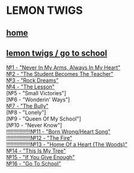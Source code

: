 #   LEMON TWIGS
## [home](https://januarythirtyfirst.github.io/TranslateSongs/)
## [lemon twigs / go to school](https://januarythirtyfirst.github.io/TranslateSongs/LemonTwigs/GoToSchool/GoToSchool_main)  
[№1 - "Never In My Arms, Always In My Heart"](https://januarythirtyfirst.github.io/TranslateSongs/LemonTwigs/GoToSchool/001.%20NeverInMyArmsAlwaysInMyHeart)  
[№2 - "The Student Becomes The Teacher"](https://januarythirtyfirst.github.io/TranslateSongs/LemonTwigs/GoToSchool/002.%20TheStudentBecomesTheTeacher)  
[№3 - "Rock Dreams"](https://januarythirtyfirst.github.io/TranslateSongs/LemonTwigs/GoToSchool/003.%20RockDreams)  
[№4 - "The Lesson"](https://januarythirtyfirst.github.io/TranslateSongs/LemonTwigs/GoToSchool/004.%20Lesson)  
[№5 - "Small Victories"]  
[№6 - "Wonderin' Ways"]  
[№7 - "The Bully"](https://januarythirtyfirst.github.io/TranslateSongs/LemonTwigs/GoToSchool/007.%20TheBully)    
[№8 - "Lonely"]  
[№9 - "Queen Of My School"]  
[№10 - "Never Know"]  
[!!!!!!!!!!!!!!!!№11 - "Born Wrong/Heart Song"](https://januarythirtyfirst.github.io/TranslateSongs/LemonTwigs/GoToSchool/011.%20BornWrongHeartSong)  
[!!!!!!!!!!!!!!!!№12 - "The Fire"](https://januarythirtyfirst.github.io/TranslateSongs/LemonTwigs/GoToSchool/012.%20Fire)  
[!!!!!!!!!!!!!!!!№13 - "Home Of a Heart (The Woods)"](https://januarythirtyfirst.github.io/TranslateSongs/LemonTwigs/GoToSchool/013.%20HomeofAHeartTheWoods)  
[№14 - "This Is My Tree"](https://januarythirtyfirst.github.io/TranslateSongs/LemonTwigs/GoToSchool/014.%20ThisIsMyTree)  
[№15 - "If You Give Enough"](https://januarythirtyfirst.github.io/TranslateSongs/LemonTwigs/GoToSchool/015.%20IfYouGiveEnough)  
[№16 - "Go To School"](https://januarythirtyfirst.github.io/TranslateSongs/LemonTwigs/GoToSchool/016.%20GoToSchool)  
